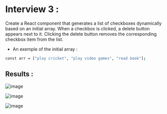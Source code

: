# Interview 3 :

Create a React component that generates a list of checkboxes dynamically based on an initial array. When a checkbox is clicked, a delete button appears next to it. Clicking the delete button removes the corresponding checkbox item from the list.<br/>
* An exemple of the initial array :
```sh
const arr = ["play cricket", "play video games", "read book"];
```


## Results :

![image](https://github.com/Devai-coding/react-interview-questions/assets/113947156/34e2a37f-ed87-4157-8cd9-0cdd73f57fea)

![image](https://github.com/Devai-coding/react-interview-questions/assets/113947156/9d1d4f48-29b6-468f-a8d1-b6ba970956c6)

![image](https://github.com/Devai-coding/react-interview-questions/assets/113947156/5164432b-250f-45d7-a89c-e29e764d7c70)
